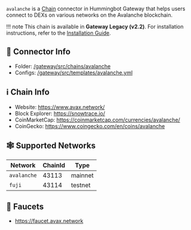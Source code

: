 `avalanche` is a [Chain](./index.md) connector in Hummingbot Gateway that helps users connect to DEXs on various networks on the Avalanche blockchain.

!!! note
    This chain is available in **Gateway Legacy (v2.2)**. For installation instructions, refer to the [Installation Guide](../legacy/installation.md).

## 📁 Connector Info

* Folder: [/gateway/src/chains/avalanche](https://github.com/hummingbot/gateway/tree/v2.2.0/src/chains/avalanche)
* Configs: [/gateway/src/templates/avalanche.yml](https://github.com/hummingbot/gateway/tree/v2.2.0/src/templates/avalanche.yml)

## ℹ️ Chain Info

* Website: https://www.avax.network/
* Block Explorer: https://snowtrace.io/
* CoinMarketCap: https://coinmarketcap.com/currencies/avalanche/
* CoinGecko: https://www.coingecko.com/en/coins/avalanche

## 🕸️ Supported Networks

| Network | ChainId | Type |
|---------|---------|------|
| `avalanche` | 43113 | mainnet |
| `fuji` | 43114 | testnet |

## 🚰 Faucets

* https://faucet.avax.network